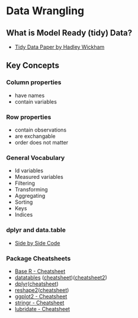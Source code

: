 # Data Wrangling

## What is Model Ready (tidy) Data?

* [Tidy Data Paper by Hadley Wickham](https://vita.had.co.nz/papers/tidy-data.pdf)

## Key Concepts

### Column properties
- have names
- contain variables

### Row properties
- contain observations
- are exchangable
- order does not matter

### General Vocabulary

- Id variables
- Measured variables
- Filtering
- Transforming
- Aggregating
- Sorting
- Keys
- Indices

### dplyr and data.table 
* [Side by Side Code](https://atrebas.github.io/post/2019-03-03-datatable-dplyr/)


### Package Cheatsheets
* [Base R - Cheatsheet](https://www.rstudio.com/wp-content/uploads/2016/10/r-cheat-sheet-3.pdf)
* [datatables](https://www.datacamp.com/community/tutorials/data-table-cheat-sheet) ([cheatsheet](http://datacamp-community.s3.amazonaws.com/6fdf799f-76ba-45b1-b8d8-39c4d4211c31))([cheatsheet2](https://s3.amazonaws.com/assets.datacamp.com/img/blog/data+table+cheat+sheet.pdf))
* [dplyr](http://dplyr.tidyverse.org)([cheatsheet](https://www.rstudio.com/wp-content/uploads/2015/02/data-wrangling-cheatsheet.pdf))
* [reshape2](https://cran.r-project.org/web/packages/reshape2/reshape2.pdf)([cheatsheet](http://rstudio-pubs-static.s3.amazonaws.com/14391_c58a54d88eac4dfbb80d8e07bcf92194.html))
* [ggplot2 - Cheatsheet](https://github.com/rstudio/cheatsheets/raw/master/data-visualization-2.1.pdf)
* [stringr - Cheatsheet](https://github.com/rstudio/cheatsheets/raw/master/strings.pdf)
* [lubridate - Cheatsheet](https://github.com/rstudio/cheatsheets/raw/master/lubridate.pdf)




